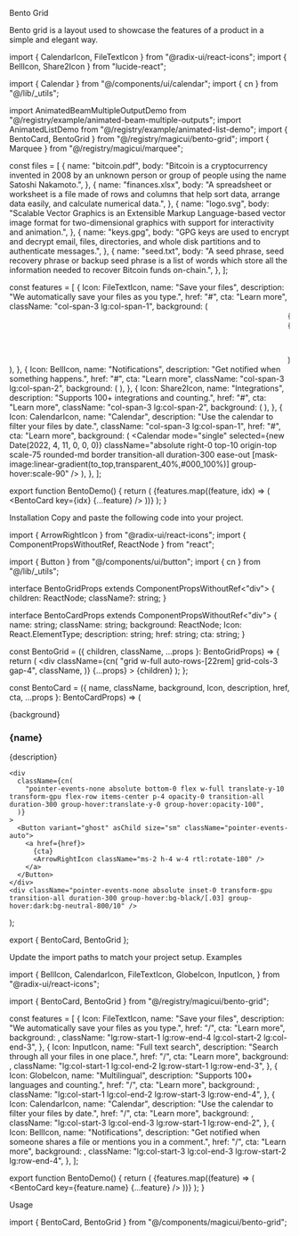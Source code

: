 Bento Grid

Bento grid is a layout used to showcase the features of a product in a simple and elegant way.

import { CalendarIcon, FileTextIcon } from "@radix-ui/react-icons";
import { BellIcon, Share2Icon } from "lucide-react";
 
import { Calendar } from "@/components/ui/calendar";
import { cn } from "@/lib/_utils";

import AnimatedBeamMultipleOutputDemo from "@/registry/example/animated-beam-multiple-outputs";
import AnimatedListDemo from "@/registry/example/animated-list-demo";
import { BentoCard, BentoGrid } from "@/registry/magicui/bento-grid";
import { Marquee } from "@/registry/magicui/marquee";
 
const files = [
  {
    name: "bitcoin.pdf",
    body: "Bitcoin is a cryptocurrency invented in 2008 by an unknown person or group of people using the name Satoshi Nakamoto.",
  },
  {
    name: "finances.xlsx",
    body: "A spreadsheet or worksheet is a file made of rows and columns that help sort data, arrange data easily, and calculate numerical data.",
  },
  {
    name: "logo.svg",
    body: "Scalable Vector Graphics is an Extensible Markup Language-based vector image format for two-dimensional graphics with support for interactivity and animation.",
  },
  {
    name: "keys.gpg",
    body: "GPG keys are used to encrypt and decrypt email, files, directories, and whole disk partitions and to authenticate messages.",
  },
  {
    name: "seed.txt",
    body: "A seed phrase, seed recovery phrase or backup seed phrase is a list of words which store all the information needed to recover Bitcoin funds on-chain.",
  },
];
 
const features = [
  {
    Icon: FileTextIcon,
    name: "Save your files",
    description: "We automatically save your files as you type.",
    href: "#",
    cta: "Learn more",
    className: "col-span-3 lg:col-span-1",
    background: (
      <Marquee
        pauseOnHover
        className="absolute top-10 [--duration:20s] [mask-image:linear-gradient(to_top,transparent_40%,#000_100%)] "
      >
        {files.map((f, idx) => (
          <figure
            key={idx}
            className={cn(
              "relative w-32 cursor-pointer overflow-hidden rounded-xl border p-4",
              "border-gray-950/[.1] bg-gray-950/[.01] hover:bg-gray-950/[.05]",
              "dark:border-gray-50/[.1] dark:bg-gray-50/[.10] dark:hover:bg-gray-50/[.15]",
              "transform-gpu blur-[1px] transition-all duration-300 ease-out hover:blur-none",
            )}
          >
            <div className="flex flex-row items-center gap-2">
              <div className="flex flex-col">
                <figcaption className="text-sm font-medium dark:text-white ">
                  {f.name}
                </figcaption>
              </div>
            </div>
            <blockquote className="mt-2 text-xs">{f.body}</blockquote>
          </figure>
        ))}
      </Marquee>
    ),
  },
  {
    Icon: BellIcon,
    name: "Notifications",
    description: "Get notified when something happens.",
    href: "#",
    cta: "Learn more",
    className: "col-span-3 lg:col-span-2",
    background: (
      <AnimatedListDemo className="absolute right-2 top-4 h-[300px] w-full scale-75 border-none transition-all duration-300 ease-out [mask-image:linear-gradient(to_top,transparent_10%,#000_100%)] group-hover:scale-90" />
    ),
  },
  {
    Icon: Share2Icon,
    name: "Integrations",
    description: "Supports 100+ integrations and counting.",
    href: "#",
    cta: "Learn more",
    className: "col-span-3 lg:col-span-2",
    background: (
      <AnimatedBeamMultipleOutputDemo className="absolute right-2 top-4 h-[300px] border-none transition-all duration-300 ease-out [mask-image:linear-gradient(to_top,transparent_10%,#000_100%)] group-hover:scale-105" />
    ),
  },
  {
    Icon: CalendarIcon,
    name: "Calendar",
    description: "Use the calendar to filter your files by date.",
    className: "col-span-3 lg:col-span-1",
    href: "#",
    cta: "Learn more",
    background: (
      <Calendar
        mode="single"
        selected={new Date(2022, 4, 11, 0, 0, 0)}
        className="absolute right-0 top-10 origin-top scale-75 rounded-md border transition-all duration-300 ease-out [mask-image:linear-gradient(to_top,transparent_40%,#000_100%)] group-hover:scale-90"
      />
    ),
  },
];
 
export function BentoDemo() {
  return (
    <BentoGrid>
      {features.map((feature, idx) => (
        <BentoCard key={idx} {...feature} />
      ))}
    </BentoGrid>
  );
}

Installation
Copy and paste the following code into your project.

import { ArrowRightIcon } from "@radix-ui/react-icons";
import { ComponentPropsWithoutRef, ReactNode } from "react";
 
import { Button } from "@/components/ui/button";
import { cn } from "@/lib/_utils";

 
interface BentoGridProps extends ComponentPropsWithoutRef<"div"> {
  children: ReactNode;
  className?: string;
}
 
interface BentoCardProps extends ComponentPropsWithoutRef<"div"> {
  name: string;
  className: string;
  background: ReactNode;
  Icon: React.ElementType;
  description: string;
  href: string;
  cta: string;
}
 
const BentoGrid = ({ children, className, ...props }: BentoGridProps) => {
  return (
    <div
      className={cn(
        "grid w-full auto-rows-[22rem] grid-cols-3 gap-4",
        className,
      )}
      {...props}
    >
      {children}
    </div>
  );
};
 
const BentoCard = ({
  name,
  className,
  background,
  Icon,
  description,
  href,
  cta,
  ...props
}: BentoCardProps) => (
  <div
    key={name}
    className={cn(
      "group relative col-span-3 flex flex-col justify-between overflow-hidden rounded-xl",
      // light styles
      "bg-background [box-shadow:0_0_0_1px_rgba(0,0,0,.03),0_2px_4px_rgba(0,0,0,.05),0_12px_24px_rgba(0,0,0,.05)]",
      // dark styles
      "transform-gpu dark:bg-background dark:[border:1px_solid_rgba(255,255,255,.1)] dark:[box-shadow:0_-20px_80px_-20px_#ffffff1f_inset]",
      className,
    )}
    {...props}
  >
    <div>{background}</div>
    <div className="pointer-events-none z-10 flex transform-gpu flex-col gap-1 p-6 transition-all duration-300 group-hover:-translate-y-10">
      <Icon className="h-12 w-12 origin-left transform-gpu text-neutral-700 transition-all duration-300 ease-in-out group-hover:scale-75" />
      <h3 className="text-xl font-semibold text-neutral-700 dark:text-neutral-300">
        {name}
      </h3>
      <p className="max-w-lg text-neutral-400">{description}</p>
    </div>
 
    <div
      className={cn(
        "pointer-events-none absolute bottom-0 flex w-full translate-y-10 transform-gpu flex-row items-center p-4 opacity-0 transition-all duration-300 group-hover:translate-y-0 group-hover:opacity-100",
      )}
    >
      <Button variant="ghost" asChild size="sm" className="pointer-events-auto">
        <a href={href}>
          {cta}
          <ArrowRightIcon className="ms-2 h-4 w-4 rtl:rotate-180" />
        </a>
      </Button>
    </div>
    <div className="pointer-events-none absolute inset-0 transform-gpu transition-all duration-300 group-hover:bg-black/[.03] group-hover:dark:bg-neutral-800/10" />
  </div>
);
 
export { BentoCard, BentoGrid };

Update the import paths to match your project setup.
Examples

import {
  BellIcon,
  CalendarIcon,
  FileTextIcon,
  GlobeIcon,
  InputIcon,
} from "@radix-ui/react-icons";
 
import { BentoCard, BentoGrid } from "@/registry/magicui/bento-grid";
 
const features = [
  {
    Icon: FileTextIcon,
    name: "Save your files",
    description: "We automatically save your files as you type.",
    href: "/",
    cta: "Learn more",
    background: <img className="absolute -right-20 -top-20 opacity-60" />,
    className: "lg:row-start-1 lg:row-end-4 lg:col-start-2 lg:col-end-3",
  },
  {
    Icon: InputIcon,
    name: "Full text search",
    description: "Search through all your files in one place.",
    href: "/",
    cta: "Learn more",
    background: <img className="absolute -right-20 -top-20 opacity-60" />,
    className: "lg:col-start-1 lg:col-end-2 lg:row-start-1 lg:row-end-3",
  },
  {
    Icon: GlobeIcon,
    name: "Multilingual",
    description: "Supports 100+ languages and counting.",
    href: "/",
    cta: "Learn more",
    background: <img className="absolute -right-20 -top-20 opacity-60" />,
    className: "lg:col-start-1 lg:col-end-2 lg:row-start-3 lg:row-end-4",
  },
  {
    Icon: CalendarIcon,
    name: "Calendar",
    description: "Use the calendar to filter your files by date.",
    href: "/",
    cta: "Learn more",
    background: <img className="absolute -right-20 -top-20 opacity-60" />,
    className: "lg:col-start-3 lg:col-end-3 lg:row-start-1 lg:row-end-2",
  },
  {
    Icon: BellIcon,
    name: "Notifications",
    description:
      "Get notified when someone shares a file or mentions you in a comment.",
    href: "/",
    cta: "Learn more",
    background: <img className="absolute -right-20 -top-20 opacity-60" />,
    className: "lg:col-start-3 lg:col-end-3 lg:row-start-2 lg:row-end-4",
  },
];
 
export function BentoDemo() {
  return (
    <BentoGrid className="lg:grid-rows-3">
      {features.map((feature) => (
        <BentoCard key={feature.name} {...feature} />
      ))}
    </BentoGrid>
  );
}

Usage

import { BentoCard, BentoGrid } from "@/components/magicui/bento-grid";

<BentoGrid>
  <BentoCard />
</BentoGrid>